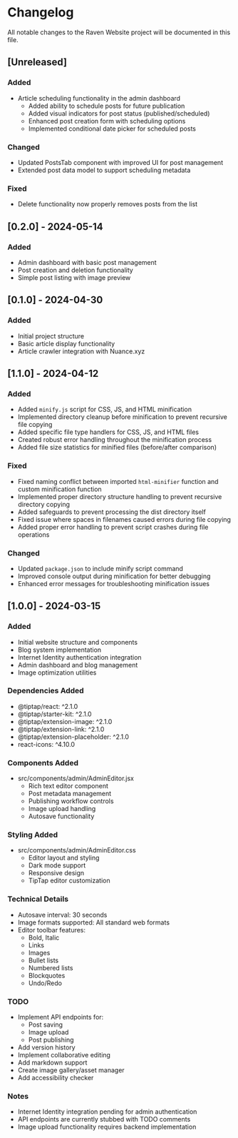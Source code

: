 # Changelog

All notable changes to the Raven Website project will be documented in this file.

## [Unreleased]

### Added
- Article scheduling functionality in the admin dashboard
  - Added ability to schedule posts for future publication
  - Added visual indicators for post status (published/scheduled)
  - Enhanced post creation form with scheduling options
  - Implemented conditional date picker for scheduled posts

### Changed
- Updated PostsTab component with improved UI for post management
- Extended post data model to support scheduling metadata

### Fixed
- Delete functionality now properly removes posts from the list

## [0.2.0] - 2024-05-14

### Added
- Admin dashboard with basic post management
- Post creation and deletion functionality
- Simple post listing with image preview

## [0.1.0] - 2024-04-30

### Added
- Initial project structure
- Basic article display functionality
- Article crawler integration with Nuance.xyz 

## [1.1.0] - 2024-04-12

### Added
- Added `minify.js` script for CSS, JS, and HTML minification
- Implemented directory cleanup before minification to prevent recursive file copying
- Added specific file type handlers for CSS, JS, and HTML files
- Created robust error handling throughout the minification process
- Added file size statistics for minified files (before/after comparison)

### Fixed
- Fixed naming conflict between imported `html-minifier` function and custom minification function
- Implemented proper directory structure handling to prevent recursive directory copying
- Added safeguards to prevent processing the dist directory itself
- Fixed issue where spaces in filenames caused errors during file copying
- Added proper error handling to prevent script crashes during file operations

### Changed
- Updated `package.json` to include minify script command
- Improved console output during minification for better debugging
- Enhanced error messages for troubleshooting minification issues

## [1.0.0] - 2024-03-15

### Added
- Initial website structure and components
- Blog system implementation
- Internet Identity authentication integration
- Admin dashboard and blog management
- Image optimization utilities

### Dependencies Added
- @tiptap/react: ^2.1.0
- @tiptap/starter-kit: ^2.1.0
- @tiptap/extension-image: ^2.1.0
- @tiptap/extension-link: ^2.1.0
- @tiptap/extension-placeholder: ^2.1.0
- react-icons: ^4.10.0

### Components Added
- src/components/admin/AdminEditor.jsx
  - Rich text editor component
  - Post metadata management
  - Publishing workflow controls
  - Image upload handling
  - Autosave functionality

### Styling Added
- src/components/admin/AdminEditor.css
  - Editor layout and styling
  - Dark mode support
  - Responsive design
  - TipTap editor customization

### Technical Details
- Autosave interval: 30 seconds
- Image formats supported: All standard web formats
- Editor toolbar features:
  - Bold, Italic
  - Links
  - Images
  - Bullet lists
  - Numbered lists
  - Blockquotes
  - Undo/Redo

### TODO
- Implement API endpoints for:
  - Post saving
  - Image upload
  - Post publishing
- Add version history
- Implement collaborative editing
- Add markdown support
- Create image gallery/asset manager
- Add accessibility checker

### Notes
- Internet Identity integration pending for admin authentication
- API endpoints are currently stubbed with TODO comments
- Image upload functionality requires backend implementation 